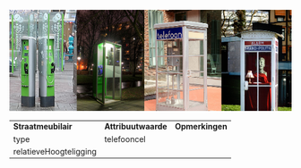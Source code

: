 ![](media/7f3cf383fb5fc3715b2d98f362fbcd6392b71949.jpg)

|                        |                     |                 |
|------------------------|---------------------|-----------------|
| **Straatmeubilair**    | **Attribuutwaarde** | **Opmerkingen** |
| type                   | telefooncel         |                 |
| relatieveHoogteligging |                     |                 |
